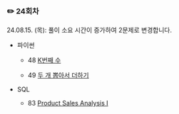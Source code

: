 ### ✏️ 24회차

24.08.15. (목): 풀이 소요 시간이 증가하여 2문제로 변경합니다.

- 파이썬

  - 48 [K번째 수](https://school.programmers.co.kr/learn/courses/30/lessons/42748)

  - 49 [두 개 뽑아서 더하기](https://school.programmers.co.kr/learn/courses/30/lessons/68644)

- SQL

  - 83 [Product Sales Analysis I](https://leetcode.com/problems/product-sales-analysis-i/)
